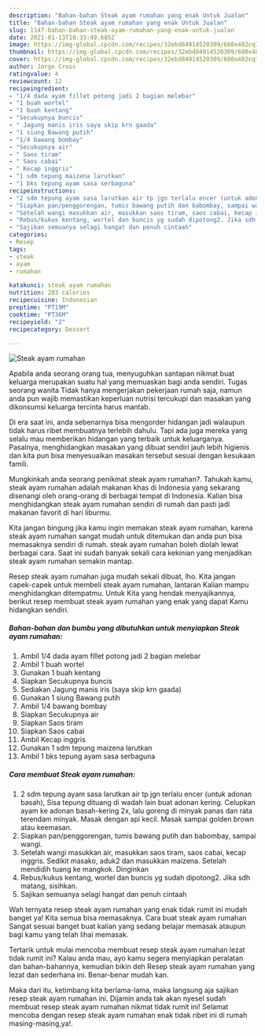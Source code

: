 ```yaml
---
description: "Bahan-bahan Steak ayam rumahan yang enak Untuk Jualan"
title: "Bahan-bahan Steak ayam rumahan yang enak Untuk Jualan"
slug: 1147-bahan-bahan-steak-ayam-rumahan-yang-enak-untuk-jualan
date: 2021-01-13T18:33:49.685Z
image: https://img-global.cpcdn.com/recipes/32ebd84914520309/680x482cq70/steak-ayam-rumahan-foto-resep-utama.jpg
thumbnail: https://img-global.cpcdn.com/recipes/32ebd84914520309/680x482cq70/steak-ayam-rumahan-foto-resep-utama.jpg
cover: https://img-global.cpcdn.com/recipes/32ebd84914520309/680x482cq70/steak-ayam-rumahan-foto-resep-utama.jpg
author: Jorge Cross
ratingvalue: 4
reviewcount: 12
recipeingredient:
- "1/4 dada ayam fillet potong jadi 2 bagian melebar"
- "1 buah wortel"
- "1 buah kentang"
- "Secukupnya buncis"
- " Jagung manis iris saya skip krn gaada"
- "1 siung Bawang putih"
- "1/4 bawang bombay"
- "Secukupnya air"
- " Saos tiram"
- " Saos cabai"
- " Kecap inggris"
- "1 sdm tepung maizena larutkan"
- "1 bks tepung ayam sasa serbaguna"
recipeinstructions:
- "2 sdm tepung ayam sasa larutkan air tp jgn terlalu encer (untuk adonan basah), Sisa tepung dituang di wadah lain buat adonan kering. Celupkan ayam ke adonan basah-kering 2x, lalu goreng di minyak panas dan rata terendam minyak. Masak dengan api kecil. Masak sampai golden brown atau keemasan."
- "Siapkan pan/penggorengan, tumis bawang putih dan babombay, sampai wangi."
- "Setelah wangi masukkan air, masukkan saos tiram, saos cabai, kecap inggris. Sedikit masako, aduk2 dan masukkan maizena. Setelah mendidih tuang ke mangkok. Dinginkan"
- "Rebus/kukus kentang, wortel dan buncis yg sudah dipotong2. Jika sdh matang, sisihkan."
- "Sajikan semuanya selagi hangat dan penuh cintaah"
categories:
- Resep
tags:
- steak
- ayam
- rumahan

katakunci: steak ayam rumahan 
nutrition: 283 calories
recipecuisine: Indonesian
preptime: "PT19M"
cooktime: "PT36M"
recipeyield: "2"
recipecategory: Dessert

---
```



![Steak ayam rumahan](https://img-global.cpcdn.com/recipes/32ebd84914520309/680x482cq70/steak-ayam-rumahan-foto-resep-utama.jpg)

Apabila anda seorang orang tua, menyuguhkan santapan nikmat buat keluarga merupakan suatu hal yang memuaskan bagi anda sendiri. Tugas seorang  wanita Tidak hanya mengerjakan pekerjaan rumah saja, namun anda pun wajib memastikan keperluan nutrisi tercukupi dan masakan yang dikonsumsi keluarga tercinta harus mantab.

Di era  saat ini, anda sebenarnya bisa mengorder hidangan jadi walaupun tidak harus ribet membuatnya terlebih dahulu. Tapi ada juga mereka yang selalu mau memberikan hidangan yang terbaik untuk keluarganya. Pasalnya, menghidangkan masakan yang dibuat sendiri jauh lebih higienis dan kita pun bisa menyesuaikan masakan tersebut sesuai dengan kesukaan famili. 



Mungkinkah anda seorang penikmat steak ayam rumahan?. Tahukah kamu, steak ayam rumahan adalah makanan khas di Indonesia yang sekarang disenangi oleh orang-orang di berbagai tempat di Indonesia. Kalian bisa menghidangkan steak ayam rumahan sendiri di rumah dan pasti jadi makanan favorit di hari liburmu.

Kita jangan bingung jika kamu ingin memakan steak ayam rumahan, karena steak ayam rumahan sangat mudah untuk ditemukan dan anda pun bisa memasaknya sendiri di rumah. steak ayam rumahan boleh diolah lewat berbagai cara. Saat ini sudah banyak sekali cara kekinian yang menjadikan steak ayam rumahan semakin mantap.

Resep steak ayam rumahan juga mudah sekali dibuat, lho. Kita jangan capek-capek untuk membeli steak ayam rumahan, lantaran Kalian mampu menghidangkan ditempatmu. Untuk Kita yang hendak menyajikannya, berikut resep membuat steak ayam rumahan yang enak yang dapat Kamu hidangkan sendiri.

<!--inarticleads1-->

##### Bahan-bahan dan bumbu yang dibutuhkan untuk menyiapkan Steak ayam rumahan:

1. Ambil 1/4 dada ayam fillet potong jadi 2 bagian melebar
1. Ambil 1 buah wortel
1. Gunakan 1 buah kentang
1. Siapkan Secukupnya buncis
1. Sediakan  Jagung manis iris (saya skip krn gaada)
1. Gunakan 1 siung Bawang putih
1. Ambil 1/4 bawang bombay
1. Siapkan Secukupnya air
1. Siapkan  Saos tiram
1. Siapkan  Saos cabai
1. Ambil  Kecap inggris
1. Gunakan 1 sdm tepung maizena larutkan
1. Ambil 1 bks tepung ayam sasa serbaguna




<!--inarticleads2-->

##### Cara membuat Steak ayam rumahan:

1. 2 sdm tepung ayam sasa larutkan air tp jgn terlalu encer (untuk adonan basah), Sisa tepung dituang di wadah lain buat adonan kering. Celupkan ayam ke adonan basah-kering 2x, lalu goreng di minyak panas dan rata terendam minyak. Masak dengan api kecil. Masak sampai golden brown atau keemasan.
1. Siapkan pan/penggorengan, tumis bawang putih dan babombay, sampai wangi.
1. Setelah wangi masukkan air, masukkan saos tiram, saos cabai, kecap inggris. Sedikit masako, aduk2 dan masukkan maizena. Setelah mendidih tuang ke mangkok. Dinginkan
1. Rebus/kukus kentang, wortel dan buncis yg sudah dipotong2. Jika sdh matang, sisihkan.
1. Sajikan semuanya selagi hangat dan penuh cintaah




Wah ternyata resep steak ayam rumahan yang enak tidak rumit ini mudah banget ya! Kita semua bisa memasaknya. Cara buat steak ayam rumahan Sangat sesuai banget buat kalian yang sedang belajar memasak ataupun bagi kamu yang telah lihai memasak.

Tertarik untuk mulai mencoba membuat resep steak ayam rumahan lezat tidak rumit ini? Kalau anda mau, ayo kamu segera menyiapkan peralatan dan bahan-bahannya, kemudian bikin deh Resep steak ayam rumahan yang lezat dan sederhana ini. Benar-benar mudah kan. 

Maka dari itu, ketimbang kita berlama-lama, maka langsung aja sajikan resep steak ayam rumahan ini. Dijamin anda tak akan nyesel sudah membuat resep steak ayam rumahan nikmat tidak rumit ini! Selamat mencoba dengan resep steak ayam rumahan enak tidak ribet ini di rumah masing-masing,ya!.

